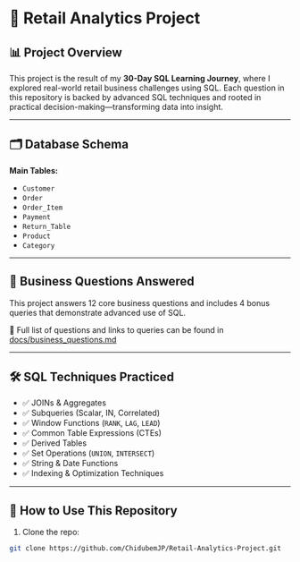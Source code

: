 # 🛒 Retail Analytics Project

## 📊 Project Overview

This project is the result of my **30-Day SQL Learning Journey**, where I explored real-world retail business challenges using SQL. Each question in this repository is backed by advanced SQL techniques and rooted in practical decision-making—transforming data into insight.

---

## 🗂️ Database Schema

**Main Tables:**
- `Customer`
- `Order`
- `Order_Item`
- `Payment`
- `Return_Table`
- `Product`
- `Category`

---

## 🎯 Business Questions Answered

This project answers 12 core business questions and includes 4 bonus queries that demonstrate advanced use of SQL.

📌 Full list of questions and links to queries can be found in [docs/business_questions.md](./sql/docs/business_questions.md)

---

## 🛠️ SQL Techniques Practiced

- ✅ JOINs & Aggregates
- ✅ Subqueries (Scalar, IN, Correlated)
- ✅ Window Functions (`RANK`, `LAG`, `LEAD`)
- ✅ Common Table Expressions (CTEs)
- ✅ Derived Tables
- ✅ Set Operations (`UNION`, `INTERSECT`)
- ✅ String & Date Functions
- ✅ Indexing & Optimization Techniques

---

## 🚀 How to Use This Repository

1. Clone the repo:

```bash
git clone https://github.com/ChidubemJP/Retail-Analytics-Project.git
